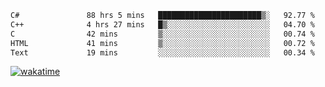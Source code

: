 <!--START_SECTION:waka-->

```txt
C#               88 hrs 5 mins   ███████████████████████▒░   92.77 %
C++              4 hrs 27 mins   █▒░░░░░░░░░░░░░░░░░░░░░░░   04.70 %
C                42 mins         ▒░░░░░░░░░░░░░░░░░░░░░░░░   00.74 %
HTML             41 mins         ▒░░░░░░░░░░░░░░░░░░░░░░░░   00.72 %
Text             19 mins         ░░░░░░░░░░░░░░░░░░░░░░░░░   00.34 %
```

<!--END_SECTION:waka-->
[![wakatime](https://wakatime.com/badge/user/6c2f442e-41b4-42e3-bc06-d5d8203ad1da.svg)](https://wakatime.com/@6c2f442e-41b4-42e3-bc06-d5d8203ad1da)
